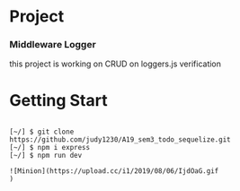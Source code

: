 # Project
<h3>Middleware Logger</h3>
this project is working on CRUD on loggers.js verification

# Getting Start
<pre><code>
[~/] $ git clone https://github.com/judy1230/A19_sem3_todo_sequelize.git
[~/] $ npm i express
[~/] $ npm run dev

![Minion](https://upload.cc/i1/2019/08/06/IjdOaG.gif
)
